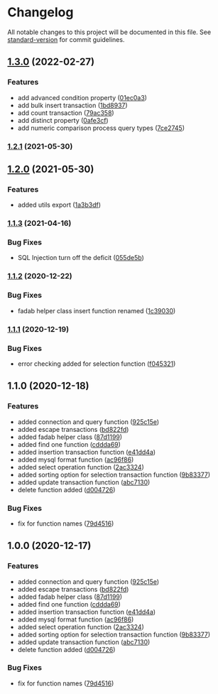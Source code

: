 # Changelog

All notable changes to this project will be documented in this file. See [standard-version](https://github.com/conventional-changelog/standard-version) for commit guidelines.

## [1.3.0](https://github.com/ismetkizgin/fadab-mysql-helper/compare/v1.2.1...v1.3.0) (2022-02-27)


### Features

* add advanced condition property ([01ec0a3](https://github.com/ismetkizgin/fadab-mysql-helper/commit/01ec0a3dcc14925f5050bbe73bceb49414456667))
* add bulk insert transaction ([1bd8937](https://github.com/ismetkizgin/fadab-mysql-helper/commit/1bd8937773bd2b508ae1b9eb3f5efc1ef1207d04))
* add count transaction ([79ac358](https://github.com/ismetkizgin/fadab-mysql-helper/commit/79ac358e690a4cd8bb85034f5bec064dcb0d941a))
* add distinct property ([0afe3cf](https://github.com/ismetkizgin/fadab-mysql-helper/commit/0afe3cfa0941b6a002caf51257c45dc5940d121e))
* add numeric comparison process query types ([7ce2745](https://github.com/ismetkizgin/fadab-mysql-helper/commit/7ce27452fef7c4fe4a5f394f5715686f0b93353f))

### [1.2.1](https://github.com/ismetkizgin/fadab-mysql-helper/compare/v1.2.0...v1.2.1) (2021-05-30)

## [1.2.0](https://github.com/ismetkizgin/fadab-mysql-helper/compare/v1.1.3...v1.2.0) (2021-05-30)


### Features

* added utils export ([1a3b3df](https://github.com/ismetkizgin/fadab-mysql-helper/commit/1a3b3dfb73bac7176f69a53e47e56007084f7cdb))

### [1.1.3](https://github.com/ismetkizgin/fadab-mysql-helper/compare/v1.1.2...v1.1.3) (2021-04-16)


### Bug Fixes

* SQL Injection turn off the deficit ([055de5b](https://github.com/ismetkizgin/fadab-mysql-helper/commit/055de5b2e74259d4d82202b8ae134110ba5b441b))

### [1.1.2](https://github.com/ismetkizgin/fadab-mysql-helper/compare/v1.1.1...v1.1.2) (2020-12-22)


### Bug Fixes

* fadab helper class insert function renamed ([1c39030](https://github.com/ismetkizgin/fadab-mysql-helper/commit/1c3903031ffbb110f89c9b9695c6387b6b68e995))

### [1.1.1](https://github.com/ismetkizgin/fadab-mysql-helper/compare/v1.1.0...v1.1.1) (2020-12-19)


### Bug Fixes

* error checking added for selection function ([f045321](https://github.com/ismetkizgin/fadab-mysql-helper/commit/f045321e1c6c4d912f657ef239072acbfa81beb9))

## 1.1.0 (2020-12-18)


### Features

* added connection and query function ([925c15e](https://github.com/ismetkizgin/fadab-mysql-helper/commit/925c15eab1612c3d1a2a8120d970b78157ee5712))
* added escape transactions ([bd822fd](https://github.com/ismetkizgin/fadab-mysql-helper/commit/bd822fd6c6c7aec2860d6cc042e46b8ff544781d))
* added fadab helper class ([87d1199](https://github.com/ismetkizgin/fadab-mysql-helper/commit/87d11992b50f0337ed1ea8260d773d81ef23e1d6))
* added find one function ([cddda69](https://github.com/ismetkizgin/fadab-mysql-helper/commit/cddda6941ac4a8367b9a604a1b2f8c0788c7ebd8))
* added insertion transaction function ([e41dd4a](https://github.com/ismetkizgin/fadab-mysql-helper/commit/e41dd4aed685a4da54ddfe749f4cd89208f9b7fc))
* added mysql format function ([ac96f86](https://github.com/ismetkizgin/fadab-mysql-helper/commit/ac96f8685db0d0898a02adc3b7e69bdbc83f6f73))
* added select operation function ([2ac3324](https://github.com/ismetkizgin/fadab-mysql-helper/commit/2ac3324414485a842c5130854252973b77ff6e8f))
* added sorting option for selection transaction function ([9b83377](https://github.com/ismetkizgin/fadab-mysql-helper/commit/9b8337747b7047990e0c9a45e1a79fb503c7f86e))
* added update transaction function ([abc7130](https://github.com/ismetkizgin/fadab-mysql-helper/commit/abc71308d1231173d830e45c5ec0faa0ca5b6589))
* delete function added ([d004726](https://github.com/ismetkizgin/fadab-mysql-helper/commit/d00472638dd3e25ee85070bd75e2fec04dfa1b94))


### Bug Fixes

* fix for function names ([79d4516](https://github.com/ismetkizgin/fadab-mysql-helper/commit/79d451613a4265702ef13d17f63b8fcca2302c10))

## 1.0.0 (2020-12-17)


### Features

* added connection and query function ([925c15e](https://github.com/ismetkizgin/fadab-mysql-helper/commit/925c15eab1612c3d1a2a8120d970b78157ee5712))
* added escape transactions ([bd822fd](https://github.com/ismetkizgin/fadab-mysql-helper/commit/bd822fd6c6c7aec2860d6cc042e46b8ff544781d))
* added fadab helper class ([87d1199](https://github.com/ismetkizgin/fadab-mysql-helper/commit/87d11992b50f0337ed1ea8260d773d81ef23e1d6))
* added find one function ([cddda69](https://github.com/ismetkizgin/fadab-mysql-helper/commit/cddda6941ac4a8367b9a604a1b2f8c0788c7ebd8))
* added insertion transaction function ([e41dd4a](https://github.com/ismetkizgin/fadab-mysql-helper/commit/e41dd4aed685a4da54ddfe749f4cd89208f9b7fc))
* added mysql format function ([ac96f86](https://github.com/ismetkizgin/fadab-mysql-helper/commit/ac96f8685db0d0898a02adc3b7e69bdbc83f6f73))
* added select operation function ([2ac3324](https://github.com/ismetkizgin/fadab-mysql-helper/commit/2ac3324414485a842c5130854252973b77ff6e8f))
* added sorting option for selection transaction function ([9b83377](https://github.com/ismetkizgin/fadab-mysql-helper/commit/9b8337747b7047990e0c9a45e1a79fb503c7f86e))
* added update transaction function ([abc7130](https://github.com/ismetkizgin/fadab-mysql-helper/commit/abc71308d1231173d830e45c5ec0faa0ca5b6589))
* delete function added ([d004726](https://github.com/ismetkizgin/fadab-mysql-helper/commit/d00472638dd3e25ee85070bd75e2fec04dfa1b94))


### Bug Fixes

* fix for function names ([79d4516](https://github.com/ismetkizgin/fadab-mysql-helper/commit/79d451613a4265702ef13d17f63b8fcca2302c10))
